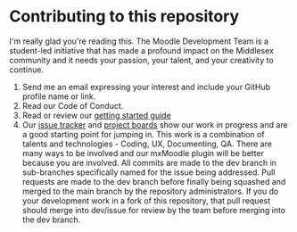 # Contributing to this repository
I'm really glad you're reading this.
The Moodle Development Team is a student-led initiative that has made a profound impact on the Middlesex community and it needs your passion, your talent, and your creativity to continue.
1. Send me an email expressing your interest and include your GitHub profile name or link.
2. Read our Code of Conduct.
3. Read or review our [getting started guide](/docs/GETTING_STARTED.md)
4. Our [issue tracker](https://github.com/mxschool/mxMoodle/issues) and [project boards](https://github.com/mxschool/mxMoodle/projects) show our work in progress and are a good starting point for jumping in.
This work is a combination of talents and technologies - Coding, UX, Documenting, QA. There are many ways to be involved and our mxMoodle plugin will be better because you are involved.
All commits are made to the dev branch in sub-branches specifically named for the issue being addressed. Pull requests are made to the dev branch before finally being squashed and merged to the main branch by the repository administrators. If you do your development work in a fork of this repository, that pull request should merge into dev/issue for review by the team before merging into the dev branch.
